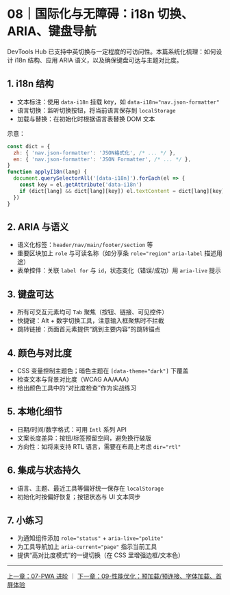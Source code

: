 # 08｜国际化与无障碍：i18n 切换、ARIA、键盘导航

DevTools Hub 已支持中英切换与一定程度的可访问性。本篇系统化梳理：如何设计 i18n 结构、应用 ARIA 语义，以及确保键盘可达与主题对比度。

## 1. i18n 结构

- 文本标注：使用 `data-i18n` 挂载 key，如 `data-i18n="nav.json-formatter"`
- 语言切换：监听切换按钮，将当前语言保存到 `localStorage`
- 加载与替换：在初始化时根据语言表替换 DOM 文本

示意：
```js
const dict = {
  zh: { 'nav.json-formatter': 'JSON格式化', /* ... */ },
  en: { 'nav.json-formatter': 'JSON Formatter', /* ... */ },
}
function applyI18n(lang) {
  document.querySelectorAll('[data-i18n]').forEach(el => {
    const key = el.getAttribute('data-i18n')
    if (dict[lang] && dict[lang][key]) el.textContent = dict[lang][key]
  })
}
```

## 2. ARIA 与语义

- 语义化标签：`header/nav/main/footer/section` 等
- 重要区块加上 `role` 与可读名称（如分享条 `role="region"` `aria-label` 描述用途）
- 表单控件：关联 `label for` 与 `id`，状态变化（错误/成功）用 `aria-live` 提示

## 3. 键盘可达

- 所有可交互元素均可 `Tab` 聚焦（按钮、链接、可见控件）
- 快捷键：Alt + 数字切换工具，注意输入框聚焦时不拦截
- 跳转链接：页面首元素提供“跳到主要内容”的跳转锚点

## 4. 颜色与对比度

- CSS 变量控制主题色；暗色主题在 `[data-theme="dark"]` 下覆盖
- 检查文本与背景对比度（WCAG AA/AAA）
- 给出颜色工具中的“对比度检查”作为实战练习

## 5. 本地化细节

- 日期/时间/数字格式：可用 `Intl` 系列 API
- 文案长度差异：按钮/标签预留空间，避免换行破版
- 方向性：如将来支持 RTL 语言，需要在布局上考虑 `dir="rtl"`

## 6. 集成与状态持久

- 语言、主题、最近工具等偏好统一保存在 `localStorage`
- 初始化时按偏好恢复；按钮状态与 UI 文本同步

## 7. 小练习

- 为通知组件添加 `role="status"` + `aria-live="polite"`
- 为工具导航加上 `aria-current="page"` 指示当前工具
- 提供“高对比度模式”的一键切换（在 CSS 里增强边框/文本色）

---

[上一章：07-PWA 进阶](./07-PWA进阶-缓存策略离线页更新与后台同步.md)  ｜  [下一章：09-性能优化：预加载/预连接、字体加载、首屏体验](./09-性能优化-预加载预连接字体与首屏体验.md)
